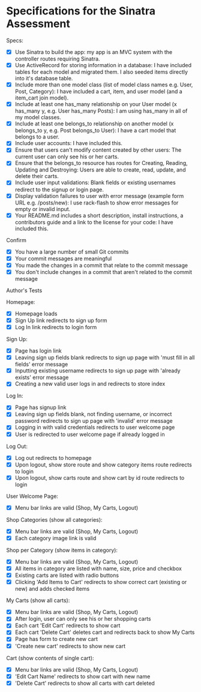 # Specifications for the Sinatra Assessment

Specs:
- [x] Use Sinatra to build the app: my app is an MVC system with the controller routes requiring Sinatra.
- [x] Use ActiveRecord for storing information in a database: I have included tables for each model and migrated them. I also seeded items directly into it's database table.
- [x] Include more than one model class (list of model class names e.g. User, Post, Category): I have included a cart, item, and user model (and a item_cart join model).
- [x] Include at least one has_many relationship on your User model (x has_many y, e.g. User has_many Posts): I am using has_many in all of my model classes.
- [x] Include at least one belongs_to relationship on another model (x belongs_to y, e.g. Post belongs_to User): I have a cart model that belongs to a user.
- [x] Include user accounts: I have included this.
- [x] Ensure that users can't modify content created by other users: The current user can only see his or her carts.
- [x] Ensure that the belongs_to resource has routes for Creating, Reading, Updating and Destroying: Users are able to create, read, update, and delete their carts.
- [x] Include user input validations: Blank fields or existing usernames redirect to the signup or login page.
- [x] Display validation failures to user with error message (example form URL e.g. /posts/new): I use rack-flash to show error messages for empty or invalid input.
- [x] Your README.md includes a short description, install instructions, a contributors guide and a link to the license for your code: I have included this.

Confirm
- [x] You have a large number of small Git commits
- [x] Your commit messages are meaningful
- [x] You made the changes in a commit that relate to the commit message
- [x] You don't include changes in a commit that aren't related to the commit message

Author's Tests

Homepage:
- [x] Homepage loads
- [x] Sign Up link redirects to sign up form
- [x] Log In link redirects to login form

Sign Up:
- [x] Page has login link
- [x] Leaving sign up fields blank redirects to sign up page with 'must fill in all fields' error message
- [x] Inputting existing username redirects to sign up page with 'already exists' error message
- [x] Creating a new valid user logs in and redirects to store index

Log In:
- [x] Page has signup link
- [x] Leaving sign up fields blank, not finding username, or incorrect password redirects to sign up page with 'invalid' error message
- [x] Logging in with valid credentials redirects to user welcome page
- [x] User is redirected to user welcome page if already logged in

Log Out:
- [x] Log out redirects to homepage
- [x] Upon logout, show store route and show category items route redirects to login
- [x] Upon logout, show carts route and show cart by id route redirects to login

User Welcome Page:
- [x] Menu bar links are valid (Shop, My Carts, Logout)

Shop Categories (show all categories):
- [x] Menu bar links are valid (Shop, My Carts, Logout)
- [x] Each category image link is valid

Shop per Category (show items in category):
- [x] Menu bar links are valid (Shop, My Carts, Logout)
- [x] All items in category are listed with name, size, price and checkbox
- [x] Existing carts are listed with radio buttons
- [x] Clicking 'Add Items to Cart' redirects to show correct cart (existing or new) and adds checked items

My Carts (show all carts):
- [x] Menu bar links are valid (Shop, My Carts, Logout)
- [x] After login, user can only see his or her shopping carts
- [x] Each cart 'Edit Cart' redirects to show cart
- [x] Each cart 'Delete Cart' deletes cart and redirects back to show My Carts
- [x] Page has form to create new cart
- [x] 'Create new cart' redirects to show new cart

Cart (show contents of single cart):
- [x] Menu bar links are valid (Shop, My Carts, Logout)
- [x] 'Edit Cart Name' redirects to show cart with new name
- [x] 'Delete Cart' redirects to show all carts with cart deleted
